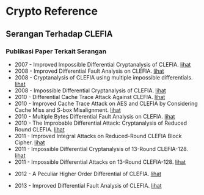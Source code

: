# Crypto Reference

## Serangan Terhadap CLEFIA

### Publikasi Paper Terkait Serangan

* 2007 - Improved Impossible Differential Cryptanalysis of CLEFIA. [lihat](2007.wang_wang.pdf)
* 2008 - Improved Differential Fault Analysis on CLEFIA. [lihat](2008.takahashi_fukunaga.pdf)
* 2008 - Cryptanalysis of CLEFIA using multiple impossible differentials. [lihat](2008.tsunoo_tsujihara_shigeri_suzaki_kawabata.pdf)
* 2008 - Impossible Differential Cryptanalysis of CLEFIA. [lihat](2008.tsunoo_tsujihara_shigeri_saito_suzaki_kubo.pdf)
* 2010 - Differential Cache Trace Attack Against CLEFIA. [lihat](2010.rebeiro_mukhopadhyay.pdf)
* 2010 - Improved Cache Trace Attack on AES and CLEFIA by Considering Cache Miss and S-box Misalignment. [lihat](2010.zhao_wang.pdf)
* 2010 - Multiple Bytes Differential Fault Analysis on CLEFIA. [lihat](2010.zhao_wang_gao.pdf)
* 2010 - The Improbable Differential Attack: Cryptanalysis of Reduced Round CLEFIA. [lihat](2010.tezcan.pdf)
* 2011 - Improved Integral Attacks on Reduced-Round CLEFIA Block Cipher. [lihat](2011.li_wu_zhang.pdf)
* 2011 - Impossible Differential Cryptanalysis of 13-Round CLEFIA-128. [lihat](2011.tang_sun_li_li.pdf)
* 2011 - Impossible Differential Attacks on 13-Round CLEFIA-128. [lihat](2011.mala_dakhilalian_shakiba.pdf)
- 2012 - A Peculiar Higher Order Differential of CLEFIA. [lihat](2012.shibayama_kaneko.pdf)
* 2013 - Improved Differential Fault Analysis of CLEFIA. [lihat](2013.ali_mukhopadhyay.pdf)
